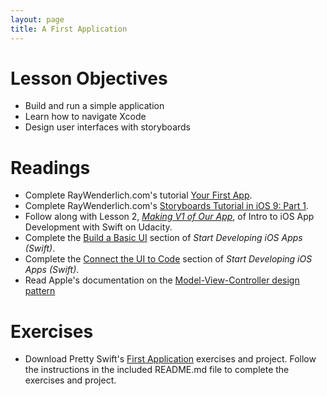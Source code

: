 ```yaml
---
layout: page
title: A First Application
---
```


# Lesson Objectives
- Build and run a simple application
- Learn how to navigate Xcode
- Design user interfaces with storyboards

# Readings
- Complete RayWenderlich.com's tutorial [Your First App](http://www.raywenderlich.com/114262/learn-to-code-ios-apps-with-swift-tutorial-4-your-first-app).
- Complete RayWenderlich.com's [Storyboards Tutorial in iOS 9: Part 1](http://www.raywenderlich.com/113388/storyboards-tutorial-in-ios-9-part-1).
- Follow along with Lesson 2, [*Making V1 of Our App*](https://www.udacity.com/course/intro-to-ios-app-development-with-swift--ud585), of Intro to iOS App Development with Swift on Udacity.
- Complete the [Build a Basic UI](https://developer.apple.com/library/ios/referencelibrary/GettingStarted/DevelopiOSAppsSwift/Lesson2.html#//apple_ref/doc/uid/TP40015214-CH5-SW1) section of *Start Developing iOS Apps (Swift)*.
- Complete the [Connect the UI to Code](https://developer.apple.com/library/ios/referencelibrary/GettingStarted/DevelopiOSAppsSwift/Lesson3.html#//apple_ref/doc/uid/TP40015214-CH22-SW1) section of *Start Developing iOS Apps (Swift)*.
- Read Apple's documentation on the [Model-View-Controller design pattern](https://developer.apple.com/library/ios/documentation/General/Conceptual/DevPedia-CocoaCore/MVC.html)

# Exercises
- Download Pretty Swift's [First Application](https://github.com/PrettySwift/first-application) exercises and project. Follow the instructions in the included README.md file to complete the exercises and project.
